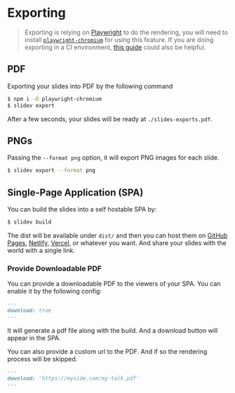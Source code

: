 # Exporting

> Exporting is relying on [Playwright](https://playwright.dev) to do the rendering, you will need to install [`playwright-chromium`](https://playwright.dev/docs/installation#download-single-browser-binary) for using this feature.
> If you are doing exporting in a CI environment, [this guide](https://playwright.dev/docs/ci) could also be helpful.

## PDF

Exporting your slides into PDF by the following command

```bash
$ npm i -D playwright-chromium
$ slidev export
```

After a few seconds, your slides will be ready at `./slides-exports.pdf`.

## PNGs

Passing the `--format png` option, it will export PNG images for each slide.

```bash
$ slidev export --format png
```

## Single-Page Application (SPA)

You can build the slides into a self hostable SPA by:

```bash
$ slidev build
```

The dist will be available under `dist/` and then you can host them on [GitHub Pages](https://pages.github.com/), [Netlify](https://netlify.app/), [Vercel](https://vercel.com/), or whatever you want. And share your slides with the world with a single link.

### Provide Downloadable PDF

You can provide a downloadable PDF to the viewers of your SPA. You can enable it by the following config:

```md
---
download: true
---
```

It will generate a pdf file along with the build. And a download button will appear in the SPA.

You can also provide a custom url to the PDF. And if so the rendering process will be skipped.

```md
---
download: 'https://myside.com/my-talk.pdf'
---
```
